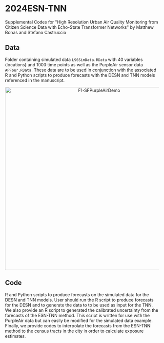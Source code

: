 # 2024ESN-TNN
Supplemental Codes for "High Resolution Urban Air Quality Monitoring from Citizen Science Data with Echo-State Transformer Networks" by Matthew Bonas and Stefano Castruccio

## Data
Folder containing simulated data `L96SimData.RData` with 40 variables (locations) and 1000 time points as well as the PurpleAir sensor data `APFour.RData`. These data are to be used in conjunction with the associated R and Python scripts to produce forecasts with the DESN and TNN models referenced in the manuscript. 


<p align = "center">
  <img src="https://github.com/user-attachments/assets/ec8b4ec5-7728-46f9-a3e1-04a8edcf3583" alt="F1-SFPurpleAirDemo" width="600"/>
  <br>
</p>

## Code
R and Python scripts to produce forecasts on the simulated data for the DESN and TNN models. User should run the R script to produce forecasts for the DESN and to generate the data to to be used as input for the TNN. We also provide an R script to generated the calibrated uncertainty from the forecasts of the ESN-TNN method. This script is written for use with the PurpleAir data but can easily be modified for the simulated data example. Finally, we provide codes to interpolate the forecasts from the ESN-TNN method to the census tracts in the city in order to calculate exposure estimates.
